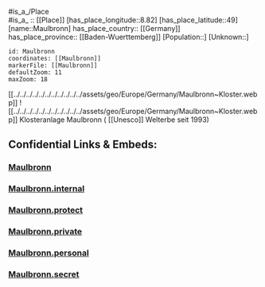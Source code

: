 ﻿---
location: [49,8.82] 
mapzoom: [7,12] 
mapmarker: city 
type: City
tags:
- geo/City


SpocWebEntityId: 32351
isDeleted: false
confidential: public

---
#is_a_/Place  
#is_a_ :: [[Place]] 
[has_place_longitude::8.82] 
[has_place_latitude::49] 
[name::Maulbronn] 
has_place_country:: [[Germany]]  
has_place_province:: [[Baden-Wuerttemberg]] 
[Population::] 
[Unknown::] 


```leaflet
id: Maulbronn
coordinates: [[Maulbronn]] 
markerFile: [[Maulbronn]] 
defaultZoom: 11 
maxZoom: 18
```



[[../../../../../../../../../../../assets/geo/Europe/Germany/Maulbronn~Kloster.webp]] 
![[../../../../../../../../../../../assets/geo/Europe/Germany/Maulbronn~Kloster.webp]] 
Klosteranlage Maulbronn ( [[Unesco]] Welterbe seit 1993)

## Confidential Links & Embeds: 

### [Maulbronn](/_public/Earth/Continent/Europe/Europe~Central/Germany/Germany~West/Baden-Wuerttemberg/counties~BW/Enzkreis/cities~Enzkreis/Maulbronn.md) 

### [Maulbronn.internal](/_internal/Earth/Continent/Europe/Europe~Central/Germany/Germany~West/Baden-Wuerttemberg/counties~BW/Enzkreis/cities~Enzkreis/Maulbronn.internal.md) 

### [Maulbronn.protect](/_protect/Earth/Continent/Europe/Europe~Central/Germany/Germany~West/Baden-Wuerttemberg/counties~BW/Enzkreis/cities~Enzkreis/Maulbronn.protect.md) 

### [Maulbronn.private](/_private/Earth/Continent/Europe/Europe~Central/Germany/Germany~West/Baden-Wuerttemberg/counties~BW/Enzkreis/cities~Enzkreis/Maulbronn.private.md) 

### [Maulbronn.personal](/_personal/Earth/Continent/Europe/Europe~Central/Germany/Germany~West/Baden-Wuerttemberg/counties~BW/Enzkreis/cities~Enzkreis/Maulbronn.personal.md) 

### [Maulbronn.secret](/_secret/Earth/Continent/Europe/Europe~Central/Germany/Germany~West/Baden-Wuerttemberg/counties~BW/Enzkreis/cities~Enzkreis/Maulbronn.secret.md) 
